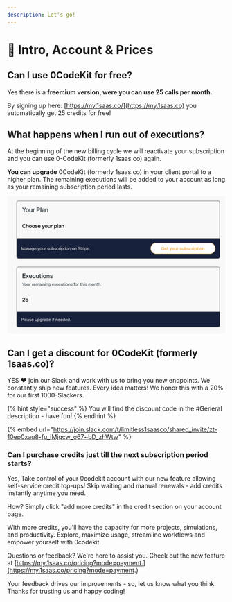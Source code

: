 ```yaml
---
description: Let's go!
---
```


# 👏 Intro, Account & Prices

## Can I use 0CodeKit for free?

Yes there is a **freemium version, were you can use 25 calls per month.**

By signing up here: [https://my.1saas.co/](https://my.1saas.co) you automatically get 25 credits for free!

## What happens when I run out of executions?

At the beginning of the new billing cycle we will reactivate your subscription and you can use 0-CodeKit (formerly 1saas.co) again.

**You can upgrade** 0CodeKit (formerly 1saas.co) in your client portal to a higher plan. The remaining executions will be added to your account as long as your remaining subscription period lasts.

![You get 25 for free and you can upgrade at anytime.](<../.gitbook/assets/image (1).png>)

## Can I get a discount for 0CodeKit (formerly 1saas.co)?

YES ❤️ join our Slack and work with us to bring you new endpoints. We constantly ship new features. Every idea matters! We honor this with a 20% for our first 1000-Slackers.&#x20;

{% hint style="success" %}
You will find the discount code in the #General description - have fun!
{% endhint %}

{% embed url="https://join.slack.com/t/limitless1saasco/shared_invite/zt-10ep0xau8-fu_iMjqcw_o67~bD_zhWtw" %}

### Can I purchase credits just till the next subscription period starts?

Yes, Take control of your 0codekit account with our new feature allowing self-service credit top-ups! Skip waiting and manual renewals - add credits instantly anytime you need.

How? Simply click "add more credits" in the credit section on your account page.

With more credits, you'll have the capacity for more projects, simulations, and productivity. Explore, maximize usage, streamline workflows and empower yourself with 0codekit.

Questions or feedback? We're here to assist you. Check out the new feature at [https://my.1saas.co/pricing?mode=payment.](https://my.1saas.co/pricing?mode=payment.)

Your feedback drives our improvements - so, let us know what you think. Thanks for trusting us and happy coding!
